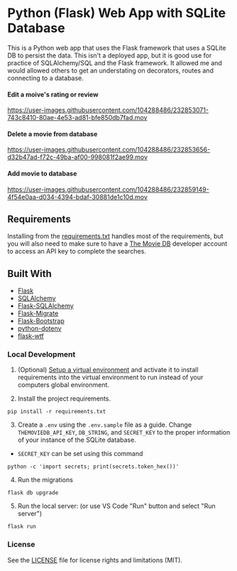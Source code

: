 # Python (Flask) Web App with SQLite Database

This is a Python web app that uses the Flask framework that uses a SQLite DB to persist the data. This isn't a deployed app, but it is good use for practice of SQLAlchemy/SQL and the Flask framework. It allowed me and would allowed others to get an understating on decorators, routes and connecting to a database.

#### Edit a moive's rating or review
https://user-images.githubusercontent.com/104288486/232853071-743c8410-80ae-4e53-ad81-bfe850db7fad.mov




#### Delete a movie from database
https://user-images.githubusercontent.com/104288486/232853656-d32b47ad-f72c-49ba-af00-998081f2ae99.mov




#### Add movie to database
https://user-images.githubusercontent.com/104288486/232859149-4f54e0aa-d034-4394-bdaf-30881de1c10d.mov


## Requirements

Installing from the [requirements.txt](./requirements.txt) handles most of the requirements, but you will also need to make sure to have a [The Movie DB](https://www.themoviedb.org) developer account to access an API key to complete the searches.

## Built With
* [Flask](https://flask.palletsprojects.com/en/2.2.x/)
* [SQLAlchemy](https://www.sqlalchemy.org)
* [Flask-SQLAlchemy](https://flask-sqlalchemy.palletsprojects.com/en/3.0.x/)
* [Flask-Migrate](https://flask-migrate.readthedocs.io/en/latest/)
* [Flask-Bootstrap](https://pythonhosted.org/Flask-Bootstrap/)
* [python-dotenv](https://pypi.org/project/python-dotenv/)
* [flask-wtf](https://flask-wtf.readthedocs.io/en/1.0.x/)


### Local Development

1. (Optional) [Setup a virtual environment](https://docs.python.org/3/tutorial/venv.html#creating-virtual-environments) and activate it to install requirements into the virtual environment to run instead of your computers global environment.

2. Install the project requirements.
```shell 
pip install -r requirements.txt
```

3. Create a `.env` using the `.env.sample` file as a guide. Change `THEMOVIEDB_API_KEY`, `DB_STRING`, and `SECRET_KEY` to the proper information of your instance of the SQLite database.

- `SECRET_KEY` can be set using this command
```shell  
python -c 'import secrets; print(secrets.token_hex())'
```

4. Run the migrations
```shell 
flask db upgrade
```

5. Run the local server: (or use VS Code "Run" button and select "Run server")
```shell 
flask run
```

### License
See the [LICENSE](./LICENSE) file for license rights and limitations (MIT).

